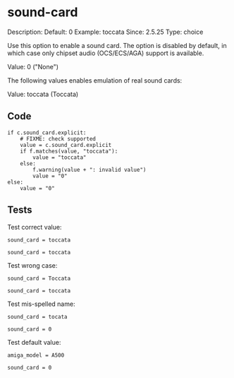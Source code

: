 # sound-card #

Description: 
Default: 0
Example: toccata
Since: 2.5.25
Type: choice

Use this option to enable a sound card. The option is disabled by default,
in which case only chipset audio (OCS/ECS/AGA) support is available.

Value: 0 ("None")

The following values enables emulation of real sound cards:

Value: toccata (Toccata)

## Code ##

    if c.sound_card.explicit:
        # FIXME: check supported
        value = c.sound_card.explicit
        if f.matches(value, "toccata"):
            value = "toccata"
        else:
            f.warning(value + ": invalid value")
            value = "0"
    else:
        value = "0"

## Tests ##

Test correct value:

    sound_card = toccata

    sound_card = toccata

Test wrong case:

    sound_card = Toccata

    sound_card = toccata

Test mis-spelled name:

    sound_card = tocata

    sound_card = 0

Test default value:

    amiga_model = A500

    sound_card = 0
